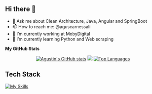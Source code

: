 ## Hi there 👋

- 💬 Ask me about Clean Architecture, Java, Angular and SpringBoot
- 📫 How to reach me: @aguscarnessali
- 🔭 I’m currently working at MobyDigital
- 🌱 I’m currently learning Python and Web scraping

<b>My GitHub Stats</b>
<p align="center">
<a href="http://www.github.com/AgusCarnessali"><img src="http://github-profile-summary-cards.vercel.app/api/cards/profile-details?username=AgusCarnessali&theme=panda" alt="Agustin's GitHub stats" /></a>
<a href="http://www.github.com/AgusCarnessali"><img src="https://github-readme-streak-stats.herokuapp.com/?user=AgusCarnessali&theme=panda&hide_border=true&card_width=700" /></a>
<a href="https://github.com/AgusCarnessali" align="left"><img src="https://github-readme-stats.vercel.app/api/top-langs/?username=AgusCarnessali&theme=panda&hide_border=true&card_width=700&langs_count=10" alt="Top Languages" /></a>
</p>

## Tech Stack
[![My Skills](https://skillicons.dev/icons?i=java,js,ts,py,c,cpp,html,css,angular,nestjs,mysql,mongodb,aws,git,docker,hibernate,idea,kafka,linux,maven&perline=10)](https://skillicons.dev)
